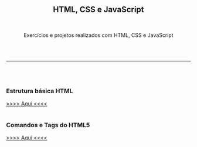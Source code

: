 <h2 align="center"> HTML, CSS e JavaScript </h2>
<br>
<p align="center"> Exercícios e projetos realizados com HTML, CSS e JavaScript </p>
<br><br>
<hr>
<br><br>
<h3> Estrutura básica HTML </h3>
<a href="http://fabrica.ms.senac.br/wp-content/uploads/2013/04/estrutura-basica.png"> >>>> Aqui <<<< </a>
<br><br>
<h3> Comandos e Tags do HTML5 </h3>
<a href="https://www.devmedia.com.br/comandos-e-tags-html5/23618"> >>>> Aqui <<<< </a>
